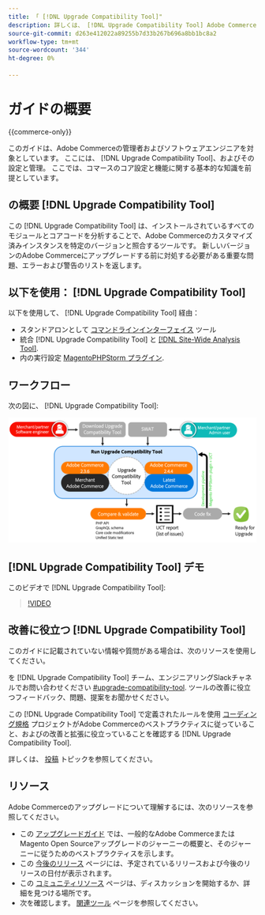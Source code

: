 ```yaml
---
title: 「 [!DNL Upgrade Compatibility Tool]"
description: 詳しくは、 [!DNL Upgrade Compatibility Tool] Adobe Commerceプロジェクトに役立つ情報です。
source-git-commit: d263e412022a89255b7d33b267b696a8bb1bc8a2
workflow-type: tm+mt
source-wordcount: '344'
ht-degree: 0%

---
```



# ガイドの概要

{{commerce-only}}

このガイドは、Adobe Commerceの管理者およびソフトウェアエンジニアを対象としています。 ここには、 [!DNL Upgrade Compatibility Tool]、およびその設定と管理。 ここでは、コマースのコア設定と機能に関する基本的な知識を前提としています。

## の概要 [!DNL Upgrade Compatibility Tool]

この [!DNL Upgrade Compatibility Tool] は、インストールされているすべてのモジュールとコアコードを分析することで、Adobe Commerceのカスタマイズ済みインスタンスを特定のバージョンと照合するツールです。 新しいバージョンのAdobe Commerceにアップグレードする前に対処する必要がある重要な問題、エラーおよび警告のリストを返します。

## 以下を使用： [!DNL Upgrade Compatibility Tool]

以下を使用して、 [!DNL Upgrade Compatibility Tool] 経由：

- スタンドアロンとして [コマンドラインインターフェイス](../upgrade-compatibility-tool/run.md) ツール
- 統合 [!DNL Upgrade Compatibility Tool] と [[!DNL Site-Wide Analysis Tool]](../upgrade-compatibility-tool/integrate-analysis-tool.md).
- 内の実行設定 [MagentoPHPStorm プラグイン](../upgrade-compatibility-tool/run-configuration-phpstorm-plugin.md).

## ワークフロー

次の図に、 [!DNL Upgrade Compatibility Tool]:

![[!DNL Upgrade Compatibility Tool] 図](../../assets/upgrade-guide/uct-diagram-v5.png)

## [!DNL Upgrade Compatibility Tool] デモ

このビデオで [!DNL Upgrade Compatibility Tool]:

>[!VIDEO](https://video.tv.adobe.com/v/341245?quality=12)

## 改善に役立つ [!DNL Upgrade Compatibility Tool]

このガイドに記載されていない情報や質問がある場合は、次のリソースを使用してください。

を [!DNL Upgrade Compatibility Tool] チーム、エンジニアリングSlackチャネルでお問い合わせください [#upgrade-compatibility-tool](https://magentocommeng.slack.com/archives/C019Y143U9F). ツールの改善に役立つフィードバック、問題、提案をお聞かせください。

この [!DNL Upgrade Compatibility Tool] で定義されたルールを使用 [コーディング規格](https://developer.adobe.com/commerce/php/coding-standards/) プロジェクトがAdobe Commerceのベストプラクティスに従っていること、およびの改善と拡張に役立っていることを確認する [!DNL Upgrade Compatibility Tool].

詳しくは、 [投稿](https://developer.adobe.com/commerce/php/coding-standards/contributing/) トピックを参照してください。

## リソース

Adobe Commerceのアップグレードについて理解するには、次のリソースを参照してください。

- この [アップグレードガイド](../overview.md) では、一般的なAdobe CommerceまたはMagento Open Sourceアップグレードのジャーニーの概要と、そのジャーニーに従うためのベストプラクティスを示します。
- この [今後のリリース](https://devdocs.magento.com/release/) ページには、予定されているリリースおよび今後のリリースの日付が表示されます。
- この [コミュニティリソース](https://developer.adobe.com/commerce/contributor/community/) ページは、ディスカッションを開始するか、詳細を見つける場所です。
- 次を確認します。 [関連ツール](../upgrade-compatibility-tool/related-tools.md) ページを参照してください。

